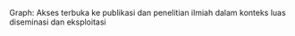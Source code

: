 Graph: Akses terbuka ke publikasi dan penelitian ilmiah dalam konteks luas diseminasi dan eksploitasi